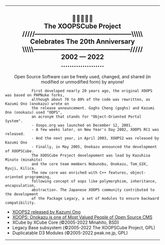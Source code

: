 
---

<h2 align="center">
🎇🎆✨🎆🎇
<br>
The XOOPSCube Project
<br>
 /////———————————————\\\\\
<br>
 Celebrates The 20th Anniversary 
<br>
\\\\\———————————————/////
<br>
2002 — 2022
<br>
....................
<br>
</h2>
<p align="center">Open Source Software can be freely used, changed, and shared (in modified or unmodified form) by anyone!</p>

                First developed nearly 20 years ago, the original XOOPS was based on PHPNuke forks,  
                although about 70 to 80% of the code was rewritten, as Kazumi Ono (onokazu) wrote on  
                the release announcement. Goghs Cheng (goghs) and Kazumi Ono (onokazu) used "OOPS",  
                an acronym that stands for "Object-Oriented Portal System".  
                - Xoops.org was launched on December 12, 2001. 
                - A few weeks later, on New Year's Day 2002, XOOPS RC1 was released. 
                - And the next year, in April 2003, XOOPS2 was released by Kazumi Ono 
                - Finally, in May 2005, Onokazu announced the development of XOOPSCube.  
                The XOOSCube Project developoment was lead by Kazuhisa Minato (minahito)
                and the core team members Nobunobu, Onokazu, Tom_G3X, Ryuji, Kilica.
                The new core was enriched with C++ features, object-oriented programming, 
                following concept of oops like polymorphism, inheritance, encapsulation, 
                abstraction. The Japanese XOOPS community contributed to the development 
                of the Package Legacy, a set of modules to ensure backward compatibility.

- [XOOPS2 released by Kazumi Ono](https://xoops.org/modules/news/article.php?storyid=747)
- [XOOPS: Onokazu is one of Most Valued People of Open Source CMS](https://xoops.org/modules/news/article.php?storyid=4508)
- XCube by XCube Core (©2005-2022 Minahito, BSD) 
- Legacy Base subsystem (©2005-2022 The XOOPSCube Project, GPL) 
- Duplicatable D3 Modules (©2005-2022 peak.ne.jp, GPL)
-----
